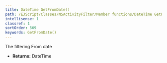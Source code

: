 ```yaml
---
title: DateTime GetFromDate()
path: /EJScript/Classes/NSActivityFilter/Member functions/DateTime GetFromDate()
intellisense: 1
classref: 1
sortOrder: 569
keywords: GetFromDate()
---
```



The filtering From date



* **Returns:** DateTime


